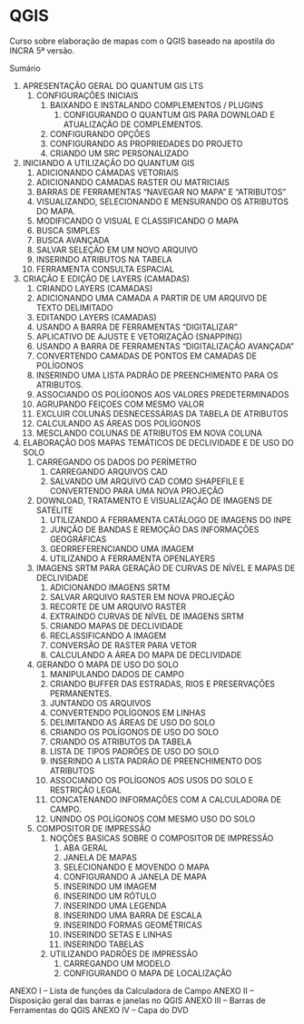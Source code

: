 # QGIS

Curso sobre elaboração de mapas com o QGIS baseado na apostila do INCRA 5ª versão.

Sumário

1. APRESENTAÇÃO GERAL DO QUANTUM GIS LTS
    1. CONFIGURAÇÕES INICIAIS
        1. BAIXANDO E INSTALANDO COMPLEMENTOS / PLUGINS
            1. CONFIGURANDO O QUANTUM GIS PARA DOWNLOAD E ATUALIZAÇÃO DE COMPLEMENTOS.
        2. CONFIGURANDO OPÇÕES
        3. CONFIGURANDO AS PROPRIEDADES DO PROJETO
        4. CRIANDO UM SRC PERSONALIZADO
2. INICIANDO A UTILIZAÇÃO DO QUANTUM GIS
    1. ADICIONANDO CAMADAS VETORIAIS
    2. ADICIONANDO CAMADAS RASTER OU MATRICIAIS
    3. BARRAS DE FERRAMENTAS “NAVEGAR NO MAPA” E “ATRIBUTOS”
    4. VISUALIZANDO, SELECIONANDO E MENSURANDO OS ATRIBUTOS DO MAPA.
    5. MODIFICANDO O VISUAL E CLASSIFICANDO O MAPA
    6. BUSCA SIMPLES
    7. BUSCA AVANÇADA
    8. SALVAR SELEÇÃO EM UM NOVO ARQUIVO
    9. INSERINDO ATRIBUTOS NA TABELA
    10. FERRAMENTA CONSULTA ESPACIAL
3. CRIAÇÃO E EDIÇÃO DE LAYERS (CAMADAS)
    1. CRIANDO LAYERS (CAMADAS)
    2. ADICIONANDO UMA CAMADA A PARTIR DE UM ARQUIVO DE TEXTO DELIMITADO
    3. EDITANDO LAYERS (CAMADAS)
    4. USANDO A BARRA DE FERRAMENTAS “DIGITALIZAR”
    5. APLICATIVO DE AJUSTE E VETORIZAÇÃO (SNAPPING)
    6. USANDO A BARRA DE FERRAMENTAS “DIGITALIZAÇÃO AVANÇADA”
    7. CONVERTENDO CAMADAS DE PONTOS EM CAMADAS DE POLÍGONOS
    8. INSERINDO UMA LISTA PADRÃO DE PREENCHIMENTO PARA OS ATRIBUTOS.
    9. ASSOCIANDO OS POLÍGONOS AOS VALORES PREDETERMINADOS
    10. AGRUPANDO FEIÇOES COM MESMO VALOR
    11. EXCLUIR COLUNAS DESNECESSÁRIAS DA TABELA DE ATRIBUTOS
    12. CALCULANDO AS ÁREAS DOS POLÍGONOS
    13. MESCLANDO COLUNAS DE ATRIBUTOS EM NOVA COLUNA
4.  ELABORAÇÃO DOS MAPAS TEMÁTICOS DE DECLIVIDADE E DE USO DO SOLO
    1.  CARREGANDO OS DADOS DO PERÍMETRO
        1.  CARREGANDO ARQUIVOS CAD
        2.  SALVANDO UM ARQUIVO CAD COMO SHAPEFILE E CONVERTENDO PARA UMA NOVA PROJEÇÃO
    2.  DOWNLOAD, TRATAMENTO E VISUALIZAÇÃO DE IMAGENS DE SATÉLITE
        1.  UTILIZANDO A FERRAMENTA CATÁLOGO DE IMAGENS DO INPE
        2.  JUNÇÃO DE BANDAS E REMOÇÃO DAS INFORMAÇÕES GEOGRÁFICAS
        3.  GEORREFERENCIANDO UMA IMAGEM
        4.  UTILIZANDO A FERRAMENTA OPENLAYERS
    3.  IMAGENS SRTM PARA GERAÇÃO DE CURVAS DE NÍVEL E MAPAS DE DECLIVIDADE
        1.  ADICIONANDO IMAGENS SRTM
        2.  SALVAR ARQUIVO RASTER EM NOVA PROJEÇÃO
        3.  RECORTE DE UM ARQUIVO RASTER
        4.  EXTRAINDO CURVAS DE NÍVEL DE IMAGENS SRTM
        5.  CRIANDO MAPAS DE DECLIVIDADE
        6.  RECLASSIFICANDO A IMAGEM
        7.  CONVERSÃO DE RASTER PARA VETOR
        8.  CALCULANDO A ÁREA DO MAPA DE DECLIVIDADE
    4.  GERANDO O MAPA DE USO DO SOLO
        1.  MANIPULANDO DADOS DE CAMPO
        2.  CRIANDO BUFFER DAS ESTRADAS, RIOS E PRESERVAÇÕES PERMANENTES.
        3.  JUNTANDO OS ARQUIVOS
        4.  CONVERTENDO POLÍGONOS EM LINHAS
        5.  DELIMITANDO AS ÁREAS DE USO DO SOLO
        6.  CRIANDO OS POLÍGONOS DE USO DO SOLO
        7.  CRIANDO OS ATRIBUTOS DA TABELA
        8.  LISTA DE TIPOS PADRÕES DE USO DO SOLO
        9.  INSERINDO A LISTA PADRÃO DE PREENCHIMENTO DOS ATRIBUTOS
        10. ASSOCIANDO OS POLÍGONOS AOS USOS DO SOLO E RESTRIÇÃO LEGAL
        11. CONCATENANDO INFORMAÇÕES COM A CALCULADORA DE CAMPO.
        12. UNINDO OS POLÍGONOS COM MESMO USO DO SOLO
    5.  COMPOSITOR DE IMPRESSÃO
        1.  NOÇÕES BASICAS SOBRE O COMPOSITOR DE IMPRESSÃO
            1.  ABA GERAL
            2.  JANELA DE MAPAS
            3.  SELECIONANDO E MOVENDO O MAPA
            4.  CONFIGURANDO A JANELA DE MAPA
            5.  INSERINDO UM IMAGEM
            6.  INSERINDO UM RÓTULO
            7.  INSERINDO UMA LEGENDA
            8.  INSERINDO UMA BARRA DE ESCALA
            9.  INSERINDO FORMAS GEOMÉTRICAS
            10. INSERINDO SETAS E LINHAS
            11. INSERINDO TABELAS
        2.  UTILIZANDO PADRÕES DE IMPRESSÃO
            1.  CARREGANDO UM MODELO
            2.  CONFIGURANDO O MAPA DE LOCALIZAÇÃO

ANEXO I – Lista de funções da Calculadora de Campo
ANEXO II – Disposição geral das barras e janelas no QGIS
ANEXO III – Barras de Ferramentas do QGIS
ANEXO IV – Capa do DVD 
